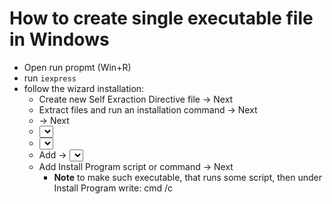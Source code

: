 # How to create single executable file in Windows

* Open run propmt (Win+R)
* run `iexpress`
* follow the wizard installation:
  * Create new Self Exraction Directive file -> Next
  * Extract files and run an installation command -> Next
  * <add package name> -> Next
  * <select prompt or not> -> Next
  * <select show license or not> -> Next
  * Add -> <select files that are part of the single executable> -> Next
  * Add Install Program script or command -> Next
	* **Note** to make such executable, that runs some script, then under Install Program write: cmd /c <script name>. **NB!** first create dummy package, to see what the name of the script is inside the package (iexpress might not keep the original name). For example, my script was named `CONTRO~1.BAT`.
  * Default(recommended) -> Next
  * <select finish message or not> -> Next
  * <select package path and name> -> tick additional wanted Options (eg Hide File Extracting Process Animation from User) -> Next
  * <select restart configuration> -> Next
  * <Save Self Extraction file or not> **Note** not necessary -> Next
  * Create Package -> Next
  * Finish

## Author

Written by
Meelis Utt